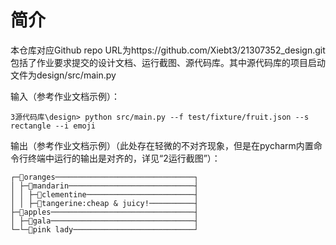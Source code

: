 # 简介
本仓库对应Github repo URL为https://github.com/Xiebt3/21307352_design.git
包括了作业要求提交的设计文档、运行截图、源代码库。其中源代码库的项目启动文件为design/src/main.py

输入（参考作业文档示例）：
```
3源代码库\design> python src/main.py --f test/fixture/fruit.json --s rectangle --i emoji
```

输出（参考作业文档示例）（此处存在轻微的不对齐现象，但是在pycharm内置命令行终端中运行的输出是对齐的，详见“2运行截图”）：
```
┌─🌳oranges───────────────────────────────┐
│ ├─🌳mandarin────────────────────────────┤
│ │ ├─🍃clementine────────────────────────┤
│ │ ├─🍃tangerine:cheap & juicy!──────────┤
├─🌳apples────────────────────────────────┤
│ ├─🍃gala────────────────────────────────┤
└─└─🍃pink lady───────────────────────────┘

```
